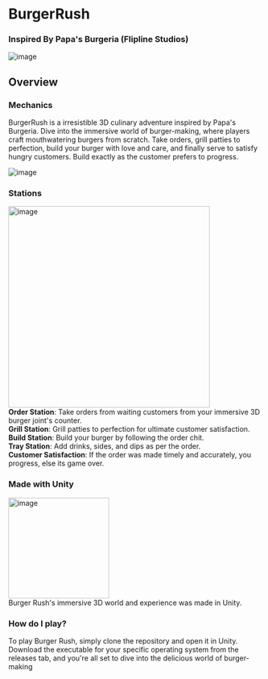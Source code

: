 # BurgerRush
### Inspired By Papa's Burgeria (Flipline Studios)

![image](https://github.com/naafey-aamer/burger-rush/blob/main/Assets/home.png)
## Overview
### Mechanics
BurgerRush is a irresistible 3D culinary adventure inspired by Papa's Burgeria. Dive into the immersive world of burger-making, where players craft mouthwatering burgers from scratch. 
Take orders, grill patties to perfection, build your burger with love and care, and finally serve to satisfy hungry customers. Build exactly as the customer prefers to progress.

![image](https://github.com/naafey-aamer/burger-rush/blob/main/Assets/evaluate.png)
### Stations
<img src="https://github.com/naafey-aamer/burger-rush/blob/main/Assets/collage.jpg" alt="image" width="400"> <br>
**Order Station**: Take orders from waiting customers from your immersive 3D burger joint's counter. <br>
**Grill Station**: Grill patties to perfection for ultimate customer satisfaction. <br>
**Build Station**: Build your burger by following the order chit.  <br>
**Tray Station**: Add drinks, sides, and dips as per the order. <br>
**Customer Satisfaction**: If the order was made timely and accurately, you progress, else its game over. <br>

### Made with Unity 
<img src="https://seeklogo.com/images/U/unity-logo-988A22E703-seeklogo.com.png" alt="image" width="200"> <br>
Burger Rush's immersive 3D world and experience was made in Unity.

### How do I play?
To play Burger Rush, simply clone the repository and open it in Unity.
Download the executable for your specific operating system from the releases tab, and you're all set to dive into the delicious world of burger-making

